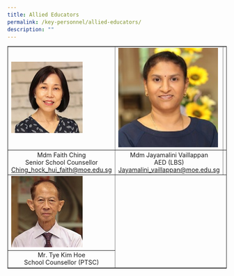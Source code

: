 ```yaml
---
title: Allied Educators
permalink: /key-personnel/allied-educators/
description: ""
---
```

<table border="1" cellspacing="0">
<tbody>
<tr>
<td><img src="/images/Mdm%20Ching%20Hock%20Hui%20Faith.jpg" /></td>
<td><img style="width: 98%;" src="/images/Mdm%20Jayamalini%20Vailappan.jpg" /></td>
<td><img src="/images/Ms%20Agnes%20Chang%20Tze%20Hsien.jpg" /></td>
</tr>
<tr>
<td style="text-align: center;">Mdm Faith Ching<br />Senior School Counsellor<br /><a href="mailto:Ching_hock_hui_faith@moe.edu.sg" target="">Ching_hock_hui_faith@moe.edu.sg</a></td>
<td style="text-align: center;">Mdm Jayamalini Vaillappan<br />AED (LBS)<br /><a href="mailto:Jayamalini_vaillappan@moe.edu.sg" target="">Jayamalini_vaillappan@moe.edu.sg</a></td>
<td style="text-align: center;">Miss Agnes Chang Tze Hsien<br />Senior AED (LBS)<br /><a href="mailto:Chang_tze_hsien_agnes@moe.edu.sg" target="">Chang_tze_hsien_agnes@moe.edu.sg</a></td>
</tr>
<tr>
<td><img src="/images/Mr%20Tye%20Kim%20Hoe.jpg" /></td>
</tr>
<tr>
<td style="text-align: center;">Mr. Tye Kim Hoe<br />School Counsellor (PTSC)<br /></td>
</tr>
</tbody>
</table>